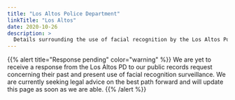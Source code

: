 ```yaml
---
title: "Los Altos Police Department"
linkTitle: "Los Altos"
date: 2020-10-26
description: >
  Details surrounding the use of facial recognition by the Los Altos Police Department.
---
```


{{% alert title="Response pending" color="warning" %}}
We are yet to receive a response from the Los Altos PD to our public records request concerning their past and present use of facial recognition surveillance. We are currently seeking legal advice on the best path forward and will update this page as soon as we are able.
{{% /alert %}}

